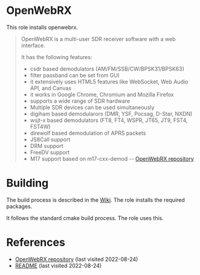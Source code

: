 # OpenWebRX

This role installs openwebrx.

<!--more-->

> OpenWebRX is a multi-user SDR receiver software with a web interface.
>
> It has the following features:
>
> - csdr based demodulators (AM/FM/SSB/CW/BPSK31/BPSK63)
> - filter passband can be set from GUI
> - it extensively uses HTML5 features like WebSocket, Web Audio API, and Canvas
> - it works in Google Chrome, Chromium and Mozilla Firefox
> - supports a wide range of SDR hardware
> - Multiple SDR devices can be used simultaneously
> - digiham based demodularors (DMR, YSF, Pocsag, D-Star, NXDN)
> - wsjt-x based demodulators (FT8, FT4, WSPR, JT65, JT9, FST4, FST4W)
> - direwolf based demodulation of APRS packets
> - JS8Call support
> - DRM support
> - FreeDV support
> - M17 support based on m17-cxx-demod
> -- [OpenWebRX repository][1]

# Building

The build process is described in the [Wiki][2]. The role installs the required packages.

It follows the standard cmake build process. The role uses this.

# References

- [OpenWebRX repository][1] (last visited 2022-08-24)
- [README][2] (last visited 2022-08-24)

[1]: https://github.com/jketterl/openwebrx
[2]: https://github.com/jketterl/openwebrx/wiki/Manual-Package-installation-(including-digital-voice)
